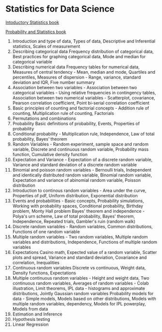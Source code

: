 # Statistics for Data Science

[Intoductory Statistics book](http://www.ru.ac.bd/stat/wp-content/uploads/sites/25/2019/03/102_03_Weiss-Introductory-Statistics-2017.pdf)

[Probability and Statistics book](https://www.isibang.ac.in/~athreya/psweur/)

1. Introduction and type of data, Types of data, Descriptive and Inferential statistics, Scales of measurement
2. Describing categorical data Frequency distribution of categorical data, Best practices for graphing categorical data, Mode and median for categorical variable
3. Describing numerical data Frequency tables for numerical data, Measures of central tendency - Mean, median and mode, Quartiles and percentiles, Measures of dispersion - Range, variance, standard deviation and IQR, Five number summary
4. Association between two variables - Association between two categorical variables - Using relative frequencies in contingency tables, Association between two numerical variables - Scatterplot, covariance, Pearson correlation coefficient, Point bi-serial correlation coefficient
5. Basic principles of counting and factorial concepts - Addition rule of counting, Multiplication rule of counting, Factorials
6. Permutations and combinations
7. Probability Basic definitions of probability, Events, Properties of probability
8. Conditional probability - Multiplication rule, Independence, Law of total probability, Bayes’ theorem
9. Random Variables - Random experiment, sample space and random variable, Discrete and continuous random variable, Probability mass function, Cumulative density function
10. Expectation and Variance - Expectation of a discrete random variable, Variance and standard deviation of a discrete random variable
11. Binomial and poisson random variables - Bernoulli trials, Independent and identically distributed random variable, Binomial random variable, Expectation and variance of abinomial random variable, Poisson distribution
12. Introduction to continous random variables - Area under the curve, Properties of pdf, Uniform distribution, Exponential distribution
13. Events and probabilities - Basic concepts, Probability simulations, Working with probability spaces, Conditional probability, Birthday problem, Monty Hall problem Bayes' theorem and independence - Polya's urn scheme, Law of total probability, Bayes' theorem, Independence, Repeated trials, Gambler's ruin (random walk)
14. Discrete random variables - Random variables, Common distributions, Functions of one random variable
15. Multiple random variables - Two random variables, Multiple random variables and distributions, Independence, Functions of multiple random variables
16. Expectations Casino math, Expected value of a random variable, Scatter plots and spread, Variance and standard deviation, Covariance and correlation, Inequalities
17. Continuous random variables Discrete vs continuous, Weight data, Density functions, Expectations
18. Multiple continuous random variables - Height and weight data, Two continuous random variables, Averages of random variables - Colab illustration, Limit theorems, IPL data - histograms and approximate distributions, Jointly Gaussian random variables Probability models for data - Simple models, Models based on other distributions, Models with multiple random variables, dependency, Models for IPL powerplay, Models from data
19. Estimation and Inference
20. Hypothesis testing
21. Linear Regression
